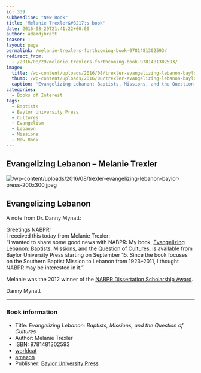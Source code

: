 ```yaml
---
id: 339
subheadline: "New Book"
title: 'Melanie Trexler&#8217;s book'
date: 2016-08-29T21:41:22+00:00
author: adamdjbrett
teaser: |
layout: page
permalink: /melanie-trexlers-forthcoming-book-9781481302593/
redirect_from:
  - /2016/08/29/melanie-trexlers-forthcoming-book-9781481302593/
image:
  title: /wp-content/uploads/2016/08/trexler-evangelizing-lebanon-baylor-press.jpeg
  thumb: /wp-content/uploads/2016/08/trexler-evangelizing-lebanon-baylor-press-150x150.jpeg
  caption: 'Evangelizing Lebanon: Baptists, Missions, and the Question of Cultures by Melanie Trexler'
categories:
  - Books of Interest
tags:
  - Baptists
  - Baylor University Press
  - Cultures
  - Evangelism
  - Lebanon
  - Missions
  - New Book
---
```

## Evangelizing Lebanon &#8211; Melanie Trexler

![/wp-content/uploads/2016/08/trexler-evangelizing-lebanon-baylor-press-200x300.jpeg](https://www.baylorpress.com/9781481302593/evangelizing-lebanon/)


## Evangelizing Lebanon

<!--more-->

A note from Dr. Danny Mynatt:

Greetings NABPR:  
I received this today from Melanie Trexler:  
“I wanted to share some good news with NABPR: My book, [Evangelizing Lebanon: Baptists, Missions, and the Question of Cultures](http://www.baylorpress.com/Book/482/Evangelizing_Lebanon.html), is available from Baylor University Press starting on September 15. Since the book focuses on the Southern Baptist Mission to Lebanon from 1923–2011, I thought NABPR may be interested in it.”

Melanie was the 2012 winner of the [NABPR Dissertation Scholarship Award](/disssertation/).

Danny Mynatt

***

### Book information

- Title: _Evangelizing Lebanon: Baptists, Missions, and the Question of Cultures_  
- Author: Melanie Trexler  
- ISBN: 9781481302593
- [worldcat](http://www.worldcat.org/title/evangelizing-lebanon-baptists-missions-and-the-question-of-cultures/oclc/937368061&referer=brief_results)
- [amazon](https://www.amazon.com/Evangelizing-Lebanon-Baptists-Missions-Question/dp/1481302590/ref=sr_1_1?ie=UTF8&qid=1472506700&sr=8-1&keywords=9781481302593)  
- Publisher: [Baylor University Press](https://www.baylorpress.com/9781481302593/evangelizing-lebanon/)
